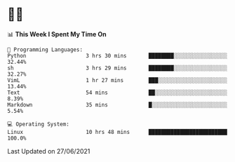 # 👨‍💻
<!--START_SECTION:waka-->
📊 **This Week I Spent My Time On** 

```text
💬 Programming Languages: 
Python                   3 hrs 30 mins       ████████░░░░░░░░░░░░░░░░░   32.44% 
sh                       3 hrs 29 mins       ████████░░░░░░░░░░░░░░░░░   32.27% 
VimL                     1 hr 27 mins        ███░░░░░░░░░░░░░░░░░░░░░░   13.44% 
Text                     54 mins             ██░░░░░░░░░░░░░░░░░░░░░░░   8.39% 
Markdown                 35 mins             █░░░░░░░░░░░░░░░░░░░░░░░░   5.54%

💻 Operating System: 
Linux                    10 hrs 48 mins      █████████████████████████   100.0%

```


 Last Updated on 27/06/2021
<!--END_SECTION:waka-->
